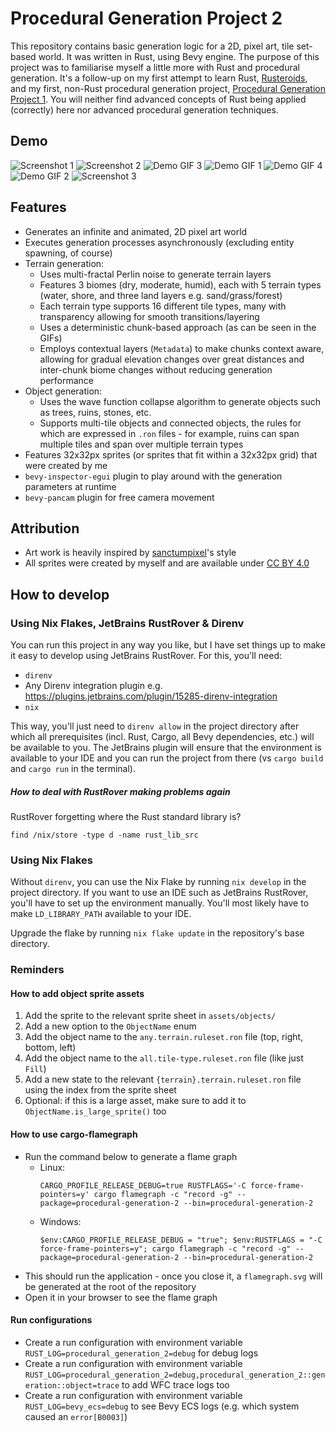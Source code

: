 # Procedural Generation Project 2

This repository contains basic generation logic for a 2D, pixel art, tile set-based world. It was written in Rust,
using Bevy engine. The purpose of this project was to familiarise myself a little more with Rust and procedural
generation. It's a follow-up on my first attempt to learn Rust, [Rusteroids](https://github.com/kimgoetzke/rusteroids),
and my first, non-Rust procedural generation
project, [Procedural Generation Project 1](https://github.com/kimgoetzke/procedural-generation-1).
You will neither find advanced concepts of Rust being applied (correctly) here nor advanced procedural generation
techniques.

## Demo

![Screenshot 1](assets/ignore/screenshot1.png)
![Screenshot 2](assets/ignore/screenshot2.png)
![Demo GIF 3](assets/ignore/demo3.gif)
![Demo GIF 1](assets/ignore/demo1.gif)
![Demo GIF 4](assets/ignore/demo4.gif)
![Demo GIF 2](assets/ignore/demo2.gif)
![Screenshot 3](assets/ignore/screenshot3.png)

## Features

- Generates an infinite and animated, 2D pixel art world
- Executes generation processes asynchronously (excluding entity spawning, of course)
- Terrain generation:
    - Uses multi-fractal Perlin noise to generate terrain layers
    - Features 3 biomes (dry, moderate, humid), each with 5 terrain types (water, shore, and three land layers e.g.
      sand/grass/forest)
    - Each terrain type supports 16 different tile types, many with transparency allowing for smooth
      transitions/layering
    - Uses a deterministic chunk-based approach (as can be seen in the GIFs)
    - Employs contextual layers (`Metadata`) to make chunks context aware, allowing for gradual elevation
      changes over great distances and inter-chunk biome changes without reducing generation performance
- Object generation:
    - Uses the wave function collapse algorithm to generate objects such as trees, ruins, stones, etc.
    - Supports multi-tile objects and connected objects, the rules for which are expressed in `.ron` files -
      for example, ruins can span multiple tiles and span over multiple terrain types
- Features 32x32px sprites (or sprites that fit within a 32x32px grid) that were created by me
- `bevy-inspector-egui` plugin to play around with the generation parameters at runtime
- `bevy-pancam` plugin for free camera movement

## Attribution

- Art work is heavily inspired by [sanctumpixel](https://sanctumpixel.itch.io/)'s style
- All sprites were created by myself and are available under [CC BY 4.0](https://creativecommons.org/licenses/by/4.0/)

## How to develop

### Using Nix Flakes, JetBrains RustRover & Direnv

You can run this project in any way you like, but I have set things up to make it easy to develop using JetBrains
RustRover. For this, you'll need:

- `direnv`
- Any Direnv integration plugin e.g. https://plugins.jetbrains.com/plugin/15285-direnv-integration
- `nix`

This way, you'll just need to `direnv allow` in the project directory after which all prerequisites (incl. Rust, Cargo,
all Bevy dependencies, etc.) will be available to you. The JetBrains plugin will ensure that the environment is
available to your IDE and you can run the project from there (vs `cargo build` and `cargo run` in the terminal).

##### How to deal with RustRover making problems again

RustRover forgetting where the Rust standard library is?
```
find /nix/store -type d -name rust_lib_src
```

### Using Nix Flakes

Without `direnv`, you can use the Nix Flake by running `nix develop` in the project directory. If you want to use an IDE
such as JetBrains RustRover, you'll have to set up the environment manually. You'll most likely have to make
`LD_LIBRARY_PATH` available to your IDE.

Upgrade the flake by running `nix flake update` in the repository's base directory.

### Reminders

#### How to add object sprite assets

1. Add the sprite to the relevant sprite sheet in `assets/objects/`
2. Add a new option to the `ObjectName` enum
3. Add the object name to the `any.terrain.ruleset.ron` file (top, right, bottom, left)
4. Add the object name to the `all.tile-type.ruleset.ron` file (like just `Fill`)
5. Add a new state to the relevant `{terrain}.terrain.ruleset.ron` file using the index from the sprite sheet
6. Optional: if this is a large asset, make sure to add it to `ObjectName.is_large_sprite()` too

#### How to use cargo-flamegraph

- Run the command below to generate a flame graph
    - Linux:
      ```shell
      CARGO_PROFILE_RELEASE_DEBUG=true RUSTFLAGS='-C force-frame-pointers=y' cargo flamegraph -c "record -g" --package=procedural-generation-2 --bin=procedural-generation-2
      ```
    - Windows:
      ```pwsh
      $env:CARGO_PROFILE_RELEASE_DEBUG = "true"; $env:RUSTFLAGS = "-C force-frame-pointers=y"; cargo flamegraph -c "record -g" --package=procedural-generation-2 --bin=procedural-generation-2
      ````
- This should run the application - once you close it, a `flamegraph.svg` will be generated at the root of the
  repository
- Open it in your browser to see the flame graph

#### Run configurations

- Create a run configuration with environment variable `RUST_LOG=procedural_generation_2=debug` for debug logs
- Create a run configuration with environment variable
  `RUST_LOG=procedural_generation_2=debug,procedural_generation_2::generation::object=trace` to add WFC trace logs too
- Create a run configuration with environment variable `RUST_LOG=bevy_ecs=debug` to see Bevy ECS logs (e.g. which system
  caused an `error[B0003]`)
